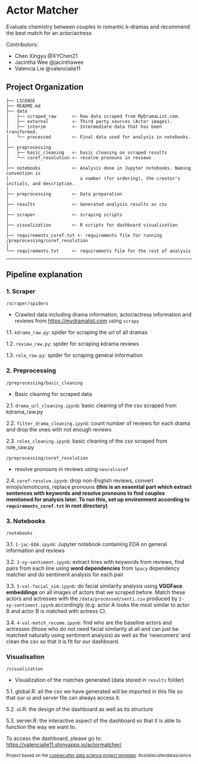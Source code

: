 Actor Matcher
==============================

Evaluate chemistry between couples in romantic k-dramas and recommend the best match for an actor/actress

Contributors: 
- Chen Xingyu @XYChen21
- Jacintha Wee @jacinthawee
- Valencia Lie @valencialie11  

Project Organization
------------

    ├── LICENSE
    ├── README.md          
    ├── data
    │   ├── scraped_raw      <- Raw data scraped from MyDramaList.com.
    │   ├── external         <- Third party sources (Actor images).
    │   ├── interim          <- Intermediate data that has been transformed.
    │   └── processed        <- Final data used for analysis in notebooks.
    │
    ├── preprocessing   
    │   ├── basic_cleaning   <- basic cleaning on scraped results
    │   └── coref_resolution <- resolve pronouns in reviews
    │   
    ├── notebooks            <- Analysis done in Jupyter notebooks. Naming convention is 
    │                           a number (for ordering), the creator's initials, and description.
    │
    ├── preprocessing        <- Data preparation
    │
    ├── results              <- Generated analysis results as csv
    │
    ├── scraper              <- scraping scripts
    │
    ├── visualization        <- R scripts for dashboard visualization
    │
    ├── requirements_coref.txt <- requirements file for running /preprocessing/coref_resolution
    │
    └── requirements.txt     <- requirements file for the rest of analysis 


--------

## Pipeline explanation
### 1. Scraper
`/scraper/spiders`
- Crawled data including drama information, actor/actress information and reviews from https://mydramalist.com using `scrapy`


1.1. `kdrama_raw.py`: spider for scraping the url of all dramas

1.2. `review_raw.py`: spider for scraping kdrama reviews

1.3. `role_raw.py`: spider for scraping general information

### 2. Preprocessing
`/preprocessing/basic_cleaning`  
- Basic cleaning for scraped data  

2.1. `drama_url_cleaning.ipynb`: basic cleaning of the csv scraped from kdrama_raw.py  

2.2. `filter_drama_cleaning.ipynb`: count number of reviews for each drama and drop the ones with not enough reviews  

2.3. `roles_cleaning.ipynb`: basic cleaning of the csv scraped from role_raw.py  

`/preprocessing/coref_resolution`  
- resolve pronouns in reviews using `neuralcoref`

2.4. `coref-resolve.ipynb`: drop non-English reviews, convert emojis/emoticons, replace pronouns __(this is an essential part which extract sentences with keywords and resolve pronouns to find couples mentioned for analysis later. To run this, set up environment according to `requirements_coref.txt` in root directory)__

### 3. Notebooks
`/notebooks`  

3.1. `1-jac-EDA.ipynb`: Jupyter notebook containing EDA on general information and reviews  

3.2. `2-xy-sentiment.ipynb`: extract lines with keywords from reviews, find pairs from each line using __word dependencies__ from `Spacy` dependency matcher and do sentiment analysis for each pair  

3.3. `3-val-facial_sim.ipynb`: do facial similarity analysis using __VGGFace embeddings__ on all images of actors that we scraped before. Match these actors and actresses with the `/data/processed/senti.csv` produced by `2-xy-sentiment.ipynb` accordingly (e.g. actor A looks the most similar to actor B and actor B is matched with actress C). 

3.4. `4-val-match_recomm.ipynb`: find who are the baseline actors and actresses (those who do not need facial similarity at all and can just be matched naturally using sentiment analysis) as well as the ‘newcomers’ and clean the csv so that it is fit for our dashboard.

### Visualisation 
`/visualization`  

- Visualization of the matches generated (data stored in `results` folder)

5.1. global.R: all the csv we have generated will be imported in this file so that our ui and server file can always access it.

5.2. ui.R: the design of the dashboard as well as its structure

5.3. server.R: the interactive aspect of the dashboard so that it is able to function the way we want to.

To access the dashboard, please go to: https://valencialie11.shinyapps.io/actormatcher/


<p><small>Project based on the <a target="_blank" href="https://drivendata.github.io/cookiecutter-data-science/">cookiecutter data science project template</a>. #cookiecutterdatascience</small></p>
